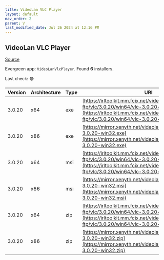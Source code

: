 ```yaml
---
title: VideoLan VLC Player 
layout: default
nav_order: 2
parent: V
last_modified_date: Jul 26 2024 at 12:16 PM
---
```


## VideoLan VLC Player 

[Source](https://www.videolan.org/vlc/)

Evergreen app: `VideoLanVlcPlayer`. Found **6** installers.

Last check: 🟢

| Version | Architecture | Type | URI                                                                                                                                                                    |
| ------- | ------------ | ---- | ---------------------------------------------------------------------------------------------------------------------------------------------------------------------- |
| 3.0.20  | x64          | exe  | [https://irltoolkit.mm.fcix.net/videolan-ftp/vlc/3.0.20/win64/vlc-3.0.20-win64.exe](https://irltoolkit.mm.fcix.net/videolan-ftp/vlc/3.0.20/win64/vlc-3.0.20-win64.exe) |
| 3.0.20  | x86          | exe  | [https://mirror.xenyth.net/videolan/vlc/3.0.20/win32/vlc-3.0.20-win32.exe](https://mirror.xenyth.net/videolan/vlc/3.0.20/win32/vlc-3.0.20-win32.exe)                   |
| 3.0.20  | x64          | msi  | [https://irltoolkit.mm.fcix.net/videolan-ftp/vlc/3.0.20/win64/vlc-3.0.20-win64.msi](https://irltoolkit.mm.fcix.net/videolan-ftp/vlc/3.0.20/win64/vlc-3.0.20-win64.msi) |
| 3.0.20  | x86          | msi  | [https://mirror.xenyth.net/videolan/vlc/3.0.20/win32/vlc-3.0.20-win32.msi](https://mirror.xenyth.net/videolan/vlc/3.0.20/win32/vlc-3.0.20-win32.msi)                   |
| 3.0.20  | x64          | zip  | [https://irltoolkit.mm.fcix.net/videolan-ftp/vlc/3.0.20/win64/vlc-3.0.20-win64.zip](https://irltoolkit.mm.fcix.net/videolan-ftp/vlc/3.0.20/win64/vlc-3.0.20-win64.zip) |
| 3.0.20  | x86          | zip  | [https://mirror.xenyth.net/videolan/vlc/3.0.20/win32/vlc-3.0.20-win32.zip](https://mirror.xenyth.net/videolan/vlc/3.0.20/win32/vlc-3.0.20-win32.zip)                   |
